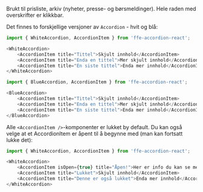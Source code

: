 Brukt til prisliste, arkiv (nyheter, presse- og børsmeldinger). Hele raden med overskrifter er klikkbar.

Det finnes to forskjellige versjoner av `Accordion` - hvit og blå:

```js
import { WhiteAccordion, AccordionItem } from 'ffe-accordion-react';

<WhiteAccordion>
    <AccordionItem title="Tittel">Skjult innhold</AccordionItem>
    <AccordionItem title="Enda en tittel">Mer skjult innhold</AccordionItem>
    <AccordionItem title="En siste tittel">Enda mer innhold</AccordionItem>
</WhiteAccordion>
```

```js
import { BlueAccordion, AccordionItem } from 'ffe-accordion-react';

<BlueAccordion>
    <AccordionItem title="Tittel">Skjult innhold</AccordionItem>
    <AccordionItem title="Enda en tittel">Mer skjult innhold</AccordionItem>
    <AccordionItem title="En siste tittel">Enda mer innhold</AccordionItem>
</BlueAccordion>
```

Alle `<AccordionItem />`-komponenter er lukket by default. Du kan også velge at et AccordionItem er åpent
til å begynne med (man kan fortsatt lukke det):

```js
import { WhiteAccordion, AccordionItem } from 'ffe-accordion-react';

<WhiteAccordion>
    <AccordionItem isOpen={true} title="Åpen!">Her er info du kan se med EN gang!</AccordionItem>
    <AccordionItem title="Lukket">Skjult innhold</AccordionItem>
    <AccordionItem title="Denne er også lukket">Enda mer innhold</AccordionItem>
</WhiteAccordion>
```
